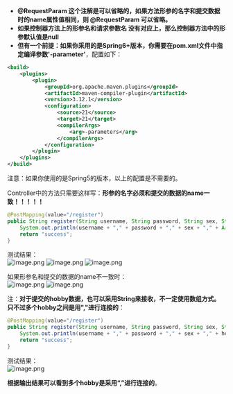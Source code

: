* **@RequestParam 这个注解是可以省略的，如果方法形参的名字和提交数据时的name属性值相同，则 @RequestParam 可以省略。**
* **如果控制器方法上的形参名和请求参数名 没有对应上，那么控制器方法中的形参默认值是null**
* **但有一个前提：如果你采用的是Spring6+版本，你需要在pom.xml文件中指定编译参数'-parameter'**，配置如下：
```xml
<build>
    <plugins>
        <plugin>
            <groupId>org.apache.maven.plugins</groupId>
            <artifactId>maven-compiler-plugin</artifactId>
            <version>3.12.1</version>
            <configuration>
                <source>21</source>
                <target>21</target>
                <compilerArgs>
                    <arg>-parameters</arg>
                </compilerArgs>
            </configuration>
        </plugin>
    </plugins>
</build>
```
注意：如果你使用的是Spring5的版本，以上的配置是不需要的。

Controller中的方法只需要这样写：**形参的名字必须和提交的数据的name一致！！！！！**
```java
@PostMapping(value="/register")
public String register(String username, String password, String sex, String[] hobby, String intro){
    System.out.println(username + "," + password + "," + sex + "," + Arrays.toString(hobby) + "," + intro);
    return "success";
}
```
测试结果：  
![image.png](https://cdn.nlark.com/yuque/0/2024/png/21376908/1710420392728-d9818422-a468-492b-ad80-ec87e4e8c39e.png#averageHue=%23f8f8f8&clientId=u9d1e8f4e-33cf-4&from=paste&height=362&id=uf1b977b9&originHeight=362&originWidth=524&originalType=binary&ratio=1&rotation=0&showTitle=false&size=10966&status=done&style=shadow&taskId=ud5eaa772-ca3f-432b-808a-73776954539&title=&width=524)
![image.png](https://cdn.nlark.com/yuque/0/2024/png/21376908/1710428543288-58b926eb-7646-465d-8ed1-3346d5c79214.png#averageHue=%23f7f6f5&clientId=u9d1e8f4e-33cf-4&from=paste&height=164&id=u1463a254&originHeight=164&originWidth=444&originalType=binary&ratio=1&rotation=0&showTitle=false&size=9582&status=done&style=shadow&taskId=uc1cdd835-1af2-4f3d-8c2d-249f21c4f3b&title=&width=444)
![image.png](https://cdn.nlark.com/yuque/0/2024/png/21376908/1710428556289-28ba3126-1783-4381-9fb1-2cb0cc82150d.png#averageHue=%23f8f5f2&clientId=u9d1e8f4e-33cf-4&from=paste&height=117&id=u75c30bd7&originHeight=117&originWidth=469&originalType=binary&ratio=1&rotation=0&showTitle=false&size=15557&status=done&style=shadow&taskId=u82336644-b7b3-456a-b264-edddeb7698e&title=&width=469)


如果形参名和提交的数据的name不一致时：    
![image.png](https://cdn.nlark.com/yuque/0/2024/png/21376908/1710428636791-b1c4eb79-ce31-4ecf-9ee5-4db8e6ffb0d6.png#averageHue=%23fcfaf5&clientId=u9d1e8f4e-33cf-4&from=paste&height=176&id=u3d867463&originHeight=176&originWidth=1252&originalType=binary&ratio=1&rotation=0&showTitle=false&size=28696&status=done&style=shadow&taskId=ud66bc37e-8921-4188-ab1c-067d9a17b15&title=&width=1252)
![image.png](https://cdn.nlark.com/yuque/0/2024/png/21376908/1710428682813-4c2440c7-0500-4d02-a66a-7a3852ebd981.png#averageHue=%23f5f0ec&clientId=u9d1e8f4e-33cf-4&from=paste&height=110&id=u4de014af&originHeight=110&originWidth=465&originalType=binary&ratio=1&rotation=0&showTitle=false&size=18573&status=done&style=shadow&taskId=u9ac4874e-0c41-4ddb-a7e4-d138a86216d&title=&width=465)

注：**对于提交的hobby数据，也可以采用String来接收，不一定使用数组方式。只不过多个hobby之间是用","进行连接的**：
```java
@PostMapping(value="/register")
public String register(String username, String password, String sex, String hobby, String intro){
    System.out.println(username + "," + password + "," + sex + "," + hobby + "," + intro);
    return "success";
}
```
测试结果：  
![image.png](https://cdn.nlark.com/yuque/0/2024/png/21376908/1710428821480-9f9f3a69-3697-4965-b127-e304fb9aa524.png#averageHue=%23f7eae6&clientId=u9d1e8f4e-33cf-4&from=paste&height=103&id=ucc4b49ab&originHeight=103&originWidth=472&originalType=binary&ratio=1&rotation=0&showTitle=false&size=15860&status=done&style=shadow&taskId=ubd00fc1c-1706-4955-badd-cad618495f9&title=&width=472)

**根据输出结果可以看到多个hobby是采用“,”进行连接的**。


